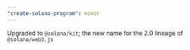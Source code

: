 ```yaml
---
"create-solana-program": minor
---
```


Upgraded to `@solana/kit`; the new name for the 2.0 lineage of `@solana/web3.js`
